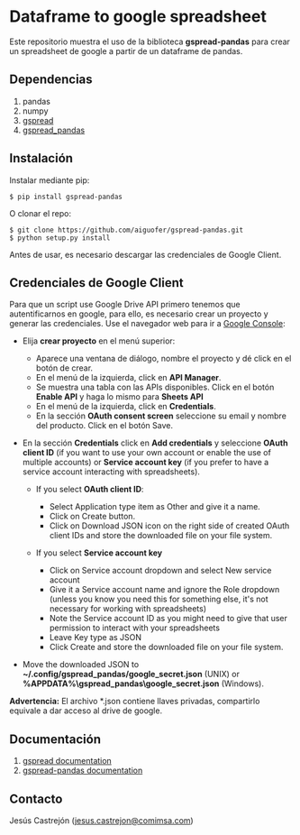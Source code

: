 # Dataframe to google spreadsheet

Este repositorio muestra el uso de la biblioteca **gspread-pandas** para crear un spreadsheet de google a partir de un dataframe de pandas.

## Dependencias

1. pandas
2. numpy
2. [gspread](https://github.com/burnash/gspread)
3. [gspread_pandas](https://github.com/aiguofer/gspread-pandas)


## Instalación

Instalar mediante pip:

```
$ pip install gspread-pandas
```

O clonar el repo:

```
$ git clone https://github.com/aiguofer/gspread-pandas.git
$ python setup.py install
```

Antes de usar, es necesario descargar las credenciales de Google Client.


## Credenciales de Google Client

Para que un script use Google Drive API primero tenemos que autentificarnos en google, para ello, es necesario crear un proyecto y generar las credenciales. Use el navegador web para ir a [Google Console](https://console.cloud.google.com/):


- Elija **crear proyecto** en el menú superior:

  - Aparece una ventana de diálogo, nombre el proyecto y dé click en el botón de crear.
  - En el menú de la izquierda, click en **API Manager**.
  - Se muestra una tabla con las APIs disponibles. Click en el botón **Enable API** y haga lo mismo para **Sheets API**
  - En el menú de la izquierda, click en **Credentials**.
  - En la sección **OAuth consent screen** seleccione su email y nombre del producto. Click en el botón Save.

- En la sección **Credentials** click en **Add credentials** y seleccione **OAuth client ID** (if you want to use your own account or enable the use of multiple accounts) or **Service account key** (if you prefer to have a service account interacting with spreadsheets).

  - If you select **OAuth client ID**:
    - Select Application type item as Other and give it a name.
    - Click on Create button.
    - Click on Download JSON icon on the right side of created OAuth client IDs and store the downloaded file on your file system.

  - If you select **Service account key**
    - Click on Service account dropdown and select New service account
    - Give it a Service account name and ignore the Role dropdown (unless you know you need this for something else, it's not necessary for working with spreadsheets)
    - Note the Service account ID as you might need to give that user permission to interact with your spreadsheets
    - Leave Key type as JSON
    - Click Create and store the downloaded file on your file system.

- Move the downloaded JSON to **~/.config/gspread_pandas/google_secret.json** (UNIX) or **%APPDATA%\gspread_pandas\google_secret.json** (Windows).



**Advertencia:** El archivo *.json contiene llaves privadas, compartirlo equivale a dar acceso al drive de google.

## Documentación

1. [gspread documentation](https://docs.gspread.org/en/latest/)
3. [gspread-pandas documentation](https://gspread-pandas.readthedocs.io/en/latest/gspread_pandas.html)


## Contacto

Jesús Castrejón (jesus.castrejon@comimsa.com)

